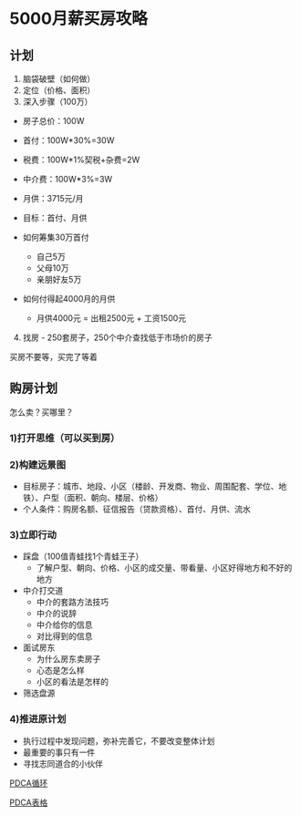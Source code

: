# 5000月薪买房攻略

## 计划

1. 脑袋破壁（如何做）
2. 定位（价格、面积）
3. 深入步骤（100万）

- 房子总价：100W
- 首付：100W*30%=30W
- 税费：100W*1%契税+杂费=2W
- 中介费：100W*3%=3W
- 月供：3715元/月

- 目标：首付、月供

- 如何筹集30万首付
  - 自己5万
  - 父母10万
  - 亲朋好友5万

- 如何付得起4000月的月供
  - 月供4000元 = 出租2500元 + 工资1500元

4. 找房 - 250套房子，250个中介查找低于市场价的房子

买房不要等，买完了等着

## 购房计划

怎么卖？买哪里？

### 1)打开思维（可以买到房）

### 2)构建远景图

- 目标房子：城市、地段、小区（楼龄、开发商、物业、周围配套、学位、地铁）、户型（面积、朝向、楼层、价格）
- 个人条件：购房名额、征信报告（贷款资格）、首付、月供、流水

### 3)立即行动

- 踩盘（100值青蛙找1个青蛙王子）
  - 了解户型、朝向、价格、小区的成交量、带看量、小区好得地方和不好的地方
- 中介打交道
  - 中介的套路方法技巧
  - 中介的说辞
  - 中介给你的信息
  - 对比得到的信息
- 面试房东
  - 为什么房东卖房子
  - 心态是怎么样
  - 小区的看法是怎样的
- 筛选盘源

### 4)推进原计划

- 执行过程中发现问题，弥补完善它，不要改变整体计划
- 最重要的事只有一件
- 寻找志同道合的小伙伴

[PDCA循环](./images/pdca.png)

[PDCA表格](./images/pdca2.png)